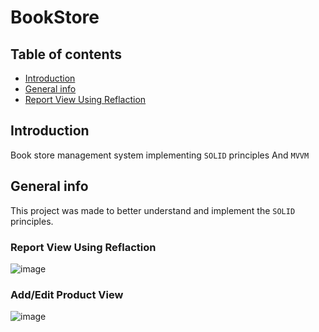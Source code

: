 # BookStore

## Table of contents
* [Introduction](#introduction)
* [General info](#general-info)
* [Report View Using Reflaction](#Report-View-Using-Reflaction)

## Introduction
Book store management system implementing `SOLID` principles And `MVVM` 

## General info
This project was made to better understand and implement the `SOLID` principles.

### Report View Using Reflaction
![image](https://user-images.githubusercontent.com/88895210/149841574-8bb8ecb3-02ec-47fb-937d-5a675a68b0f2.png)

### Add/Edit Product View
![image](https://user-images.githubusercontent.com/88895210/149841695-e6feadfd-ca2b-495e-b721-ae16153f87e2.png)


